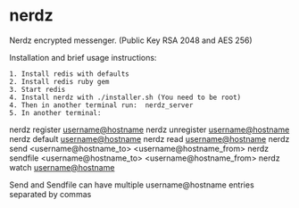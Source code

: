 nerdz
=====

Nerdz encrypted messenger. (Public Key RSA 2048 and AES 256)

Installation and brief usage instructions:

	1. Install redis with defaults
	2. Install redis ruby gem
	3. Start redis
	4. Install nerdz with ./installer.sh (You need to be root)
	4. Then in another terminal run:  nerdz_server
	5. In another terminal: 
		
nerdz register <username@hostname>
nerdz unregister <username@hostname>
nerdz default <username@hostname>
nerdz read <username@hostname>
nerdz send <username@hostname_to> <username@hostname_from>
nerdz sendfile <filepath> <username@hostname_to> <username@hostname_from>
nerdz watch <username@hostname>

Send and Sendfile can have multiple username@hostname entries separated by commas


